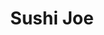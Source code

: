 ---
layout: place
title: "Sushi Joe"
permalink: /florida/doral/sushi-joe.html
stateAbbr: FL
stateName: Florida
cityName: Doral
seo:
  name: "Sushi Joe"
  type: Restaurant
  links: null
description: "Sushi Joe serves delicious sushi in Doral, Florida. Try fresh Japanese dishes for a great dining experience. "
place_id: ChIJe_xDVVi52YgRFG_0CHW-lDM
photos:
  - name: >-
      places/ChIJe_xDVVi52YgRFG_0CHW-lDM/photos/AeeoHcLW0vnd4tGyjUskSoPuuoMJGKIuWyiVYiCr_8NUlT1IH4sHoBlQU5P4ANHHJLE5wwQ33I3Yk7rWRToho0E7lAdGlLON3JZgStAI-DIVClRMDS1lC3fst0ff9iTPr1oLkEZCGlNA7pUUx1ypWDxq3oNF98q5vzQmPk0xRAyFDhhbvBs8V7bz1SFa64509LtOoxCGFy8WEJ7AstsVhgjiN9LwPz2DKmM5YPp0olaomXhQk9ET39ilwzTBBfDjnK3PbQdmZl_5LsOZJ1GKvGT771SuX0Rc8yq2bhUISUIRjXwKW15oPPw97n7o_NWyh2o5Q8tnqK6uCUCcoP6C17DG02rGNrFlZT-m-Ltkm9P26cMz7kHVd6k-RCDymEAU-tF0Xj-m8-i616w63Sx6nJK3JmDBOtNcdtaFeNj7wO2MxsU
    widthPx: 4000
    heightPx: 2992
    authorAttributions:
      - displayName: Ahmed Sabry
        uri: https://maps.google.com/maps/contrib/106537554764503339311
        photoUri: >-
          https://lh3.googleusercontent.com/a-/ALV-UjXdruwnNPDMCYwsoJaVpH0lIszE9_FTICo8lkvtsi1g9c6wSPs=s100-p-k-no-mo
    flagContentUri: >-
      https://www.google.com/local/imagery/report/?cb_client=maps_api_places.places_api&image_key=!1e10!2sCIHM0ogKEICAgICkvO-VGQ&hl=en-US
    googleMapsUri: >-
      https://www.google.com/maps/place//data=!3m4!1e2!3m2!1sCIHM0ogKEICAgICkvO-VGQ!2e10!4m2!3m1!1s0x88d9b9585543fc7b:0x3394be7508f46f14
  - name: >-
      places/ChIJe_xDVVi52YgRFG_0CHW-lDM/photos/AeeoHcJQd_PHb3K8cQ1XyVTrrGuwqWrR8fSQ3v-2f2S-VUjtMosLuXXpns3067CALJKkqpC3jwvvlU0b7_bwKb8NeHAh_G1t9NfLBmF5fJo_U5QzTbDiaC8qLozvOjXwHvHCbo4anKhko0m7p1xB5xbtqqckAISVl8BAOsDHA6xkdaT-AzxrVcO3fMSGVVB8cjazT9jjCuPxlp0hP1IZOvr8pW2VJtdUjlaYXVBOwf7IKZeOWYRcw_chyM0MJiq0n1Fv2caFtw5XMN2juCYhQh6bBvN5COowH3pTKDN6VT4jN3_DO4ah-gAKiB-4NZVRFwm7Pn2MnGKnZH353HRNgza2xb8ZnSbLlOJQa85fVTTsUV7_xmCrnIXtJ50BQQTrDFKYM8a_a_SiO6S1CqK9_mzVvPreNBesvq1JNC4C0OJwfz6yzDA
    widthPx: 3024
    heightPx: 3024
    authorAttributions:
      - displayName: richard chwang
        uri: https://maps.google.com/maps/contrib/100831904611703465879
        photoUri: >-
          https://lh3.googleusercontent.com/a-/ALV-UjWXjya_wpkGjNT62UeKIcMCWV-UPsOV5tm-Nb3PvBDDPBEJrvv8KA=s100-p-k-no-mo
    flagContentUri: >-
      https://www.google.com/local/imagery/report/?cb_client=maps_api_places.places_api&image_key=!1e10!2sCIHM0ogKEICAgICWsoyXxwE&hl=en-US
    googleMapsUri: >-
      https://www.google.com/maps/place//data=!3m4!1e2!3m2!1sCIHM0ogKEICAgICWsoyXxwE!2e10!4m2!3m1!1s0x88d9b9585543fc7b:0x3394be7508f46f14
  - name: >-
      places/ChIJe_xDVVi52YgRFG_0CHW-lDM/photos/AeeoHcJfeTEEQELEbMh0TeUoI9XhaS1na6ifLb67jVffNH0xjCgjIdAtXpLAzXSjrkDKGsZY1ye6CXpX0NcXKMJQRY5_BmVr3D6du5dI4C2tGI6TRNUkpzIEfrlJTCbaoFTOt9_Q6S_m1YQtA8YGR-yP0pRRjSi_PLYtelBh2qyDJeqGQ5uno0bO1RpYiJEBfW0KEKLdqgWI4xxjjhKaul5FL7pNWvBUD0TA5e_N-lWYhRRceIjt1I-g7kM4Fy6KJJuy781fzsVCpoXZ2h6n0roXaIqJsWX4jgQMmamgqsvx92l63D6-bNPmVStW2JsY72mahMlI9_NzS0vzwCepMzfwqHRpNyllxxwRMMNqfEKQfUkt5nhlQQqmjkAaUh32svBg3TnZZcbxxHDEGGfTFaA5pPDakHJvEDrAOrmO80Te7h2e8xOjwf-Rl1OLnENDtYuw
    widthPx: 3000
    heightPx: 4000
    authorAttributions:
      - displayName: richard chwang
        uri: https://maps.google.com/maps/contrib/100831904611703465879
        photoUri: >-
          https://lh3.googleusercontent.com/a-/ALV-UjWXjya_wpkGjNT62UeKIcMCWV-UPsOV5tm-Nb3PvBDDPBEJrvv8KA=s100-p-k-no-mo
    flagContentUri: >-
      https://www.google.com/local/imagery/report/?cb_client=maps_api_places.places_api&image_key=!1e10!2sCIABIhADycKzBSQLDGfjXkYAB0Uk&hl=en-US
    googleMapsUri: >-
      https://www.google.com/maps/place//data=!3m4!1e2!3m2!1sCIABIhADycKzBSQLDGfjXkYAB0Uk!2e10!4m2!3m1!1s0x88d9b9585543fc7b:0x3394be7508f46f14
  - name: >-
      places/ChIJe_xDVVi52YgRFG_0CHW-lDM/photos/AeeoHcI9oEvoYVdffdF8kw3KUxiX8lVZrQsUjzv7vZZmpe2qfiT6DKBRI4hb4_wclBUhXqXl-g7Jg9khMPwCCFTfBjjyITSmY-VHHee4UT8enVrvXl0Tk3vYhNewxmGEFVsR5DtRVqWcuIhVD22Jm4H4-7GTzWUrzg_y_mHmm6u1o03A7RfGFO7vaog75AaDMWMDQyv1tmbY60OyvG0fGuPfvETID2VRSo6m2No6auiDL2NLUXu5dPMrRcV3xiDrVr2k3FrRgTK6YBSsT-UVsqypF_pgGiZu_k3K5e9UoLT9JAWHVImJ6R9QjMkUQAPVSZoSJoKAX9eq36SPLYAPHQi3o6wxEjueFT_gyefFhCSnUzQSU2Db0WM9MNIb0u6qeYOWRWNkKGVsbn1UhTS6OvI1kjZI9A7EbUjyjN-wiVlGIB42wts
    widthPx: 3000
    heightPx: 4000
    authorAttributions:
      - displayName: richard chwang
        uri: https://maps.google.com/maps/contrib/100831904611703465879
        photoUri: >-
          https://lh3.googleusercontent.com/a-/ALV-UjWXjya_wpkGjNT62UeKIcMCWV-UPsOV5tm-Nb3PvBDDPBEJrvv8KA=s100-p-k-no-mo
    flagContentUri: >-
      https://www.google.com/local/imagery/report/?cb_client=maps_api_places.places_api&image_key=!1e10!2sCIHM0ogKEICAgICLoK3VzwE&hl=en-US
    googleMapsUri: >-
      https://www.google.com/maps/place//data=!3m4!1e2!3m2!1sCIHM0ogKEICAgICLoK3VzwE!2e10!4m2!3m1!1s0x88d9b9585543fc7b:0x3394be7508f46f14
  - name: >-
      places/ChIJe_xDVVi52YgRFG_0CHW-lDM/photos/AeeoHcLbHnU-WTbA8L6N8QoYSj2Qa2MOAQ2pp6kKPhZXZtiNfHzfyU_SEW2wc-9qXZssbE1uuPtuEQK3lJc3gYJjGKnv-FvGzOLzz2ygGvABPpSd1Dvw2jKwx9JlKvDCRRWSnT2YqqA0yaEIUe4Rj-4RGjN9qtirA4vqFElgjsK4KtcY4BRm50OxILKbU2T-wvol7cAFyEqVYtRwmGV4RIVPCgtSrtdWQPGzIcw8toLowX4Ot3hUOh0KpIx5IGW8h6xKIUEHWkwxb_avPVeDY-BOaivuobbDnHcUeCrwCxOm84BA7Pg-7NweJWD5WDaKYQLQ5qXNwpV2xsx-EK5024ihx644gC3bddfaxwKzTxFTGCSmUeSfbdl0yiSbY6Gzk9i8R-ByiThg0TZzz4VkwaoK_qoSPQgOMtxJ05YkU2HPQUfVYx2QqvMpktZPfcWOvLV9
    widthPx: 3000
    heightPx: 4000
    authorAttributions:
      - displayName: richard chwang
        uri: https://maps.google.com/maps/contrib/100831904611703465879
        photoUri: >-
          https://lh3.googleusercontent.com/a-/ALV-UjWXjya_wpkGjNT62UeKIcMCWV-UPsOV5tm-Nb3PvBDDPBEJrvv8KA=s100-p-k-no-mo
    flagContentUri: >-
      https://www.google.com/local/imagery/report/?cb_client=maps_api_places.places_api&image_key=!1e10!2sCIABIhADycKzBSQLDGfjTSMADXtu&hl=en-US
    googleMapsUri: >-
      https://www.google.com/maps/place//data=!3m4!1e2!3m2!1sCIABIhADycKzBSQLDGfjTSMADXtu!2e10!4m2!3m1!1s0x88d9b9585543fc7b:0x3394be7508f46f14
  - name: >-
      places/ChIJe_xDVVi52YgRFG_0CHW-lDM/photos/AeeoHcI-Bo2ze4MrdG-Yl-3z_a4fDjygM-CYCRCEP8gKpL7YI8dfqq2lto9G-JbPu7Z5LtlgPv88xmO0xD2r7YXPxkbVK8b2MtsdZhveioG6UUEKN4XPLXVfgGWM641M0yfVTNPxpIIOQKPzXg6E9kF-SaU3K4lqGsvj38rzIxT7pBpLpmWedqiuLfJ9JWc7zqAH4kHapiuOTBj7uxBkJPffq_6JF8rFitmwze6dALJ7ER8EwywOiHXo8nvMHBVF5TaeJtx1cyTZb4DK46JB7qRqAvHHXp6hXgtieAIULN4_TUb-bWEuvvy27gncjMv4vSLxgY4_yOs4X9zpDx-0TJ1GbMXDXXipLSeMDLv_sHqJjaUXAbhWbggUyuG0uG9fV9pBXDS5EKCzBHhGYqugh3xRMtfGRIPbV-W5lUQj39k6AwM
    widthPx: 3000
    heightPx: 4000
    authorAttributions:
      - displayName: Eloy Fernandez
        uri: https://maps.google.com/maps/contrib/102348815668034612963
        photoUri: >-
          https://lh3.googleusercontent.com/a-/ALV-UjXNa33Qsk7mMNBjrIKes-0WDgRt7CWPYwnMF1-y1cK5PTVlgsVC=s100-p-k-no-mo
    flagContentUri: >-
      https://www.google.com/local/imagery/report/?cb_client=maps_api_places.places_api&image_key=!1e10!2sCIHM0ogKEICAgID_tKbuEQ&hl=en-US
    googleMapsUri: >-
      https://www.google.com/maps/place//data=!3m4!1e2!3m2!1sCIHM0ogKEICAgID_tKbuEQ!2e10!4m2!3m1!1s0x88d9b9585543fc7b:0x3394be7508f46f14
  - name: >-
      places/ChIJe_xDVVi52YgRFG_0CHW-lDM/photos/AeeoHcLj2bEBSwty-dxX8ixOpyvQ_Lze6GEmPEYvt07zHzofGvPUSC4KoBRxE0Kq5aa2aUmxP7Vh889sAEWvFBiSe7XUmheuf2niN8k1MfIWk5vE00lSsI7aGrgbdZoZYBuSsTYttKp1vx4NVYpKG-7__n-l7wa16xiT-TQP6DixEl0tIJ4lN8EaHvcQGeeALLtHqZ1n61zVUcaLt3joYEoMNy7jBaSvhpzqfi0Et8RhTsY5C0zGxuJspfXat1zOe1A9FYA5nfBJhA2wxkTKkVBqrQV-dgX-nVLuFAc5npT3fyfkC_Ax6WzGw7goSJTMTQNrwoXsAlwtsshJja3pS_FPFzGmO7G9wCF8pkUgA_MKqi3sC4FLdi5IYk6U8KxDwhMST3nMMJQq7ivfHQUDrUsy4318Sf0OUzP5dtGA_kvsqGM4LuG8tMEvxT-n1ejhta87
    widthPx: 3000
    heightPx: 4000
    authorAttributions:
      - displayName: richard chwang
        uri: https://maps.google.com/maps/contrib/100831904611703465879
        photoUri: >-
          https://lh3.googleusercontent.com/a-/ALV-UjWXjya_wpkGjNT62UeKIcMCWV-UPsOV5tm-Nb3PvBDDPBEJrvv8KA=s100-p-k-no-mo
    flagContentUri: >-
      https://www.google.com/local/imagery/report/?cb_client=maps_api_places.places_api&image_key=!1e10!2sCIABIhAA3ilWigXJSmfjSbgABdAt&hl=en-US
    googleMapsUri: >-
      https://www.google.com/maps/place//data=!3m4!1e2!3m2!1sCIABIhAA3ilWigXJSmfjSbgABdAt!2e10!4m2!3m1!1s0x88d9b9585543fc7b:0x3394be7508f46f14
  - name: >-
      places/ChIJe_xDVVi52YgRFG_0CHW-lDM/photos/AeeoHcInG8-r8tZwncZ8gPXZMU2UbSHr69JoOwiS0PPjy_LZoI7Uq_MJOr1Q_pzRi7_xiHAYy-86SNVPucjxbvC1GNT8FKsRRboweGZRr_gX6ZabqXzIOHWHCHsDX7g9gy0jfJAr89BODRqOJu2TzzjMveZuw-aq8-W7k8DJlW-c_kR3RA5ISe1xqjrnhQJDCRk3pLZ_xu70LBbLQbo-rhsMFKQsw6I5y8JYMN47qoaYbugb_XCt__wx8T9InA1wy1owC-4IHI-TZiCqaUtFlSrlLxvUjCwcwXh9iluVHsP56m2VQ0M8szQ9Dd9QrAWoHvNw7c8F0SfJMVXmmcLjkPoKRrz8jLJ-1g9qhM6AqxyMY662KU27ya5514n7vd4OdbPud5pN4mMSY7NIM0Xthsf0HTBBoqzOAoLVk6PV2rc1i1FYON8
    widthPx: 3024
    heightPx: 3024
    authorAttributions:
      - displayName: richard chwang
        uri: https://maps.google.com/maps/contrib/100831904611703465879
        photoUri: >-
          https://lh3.googleusercontent.com/a-/ALV-UjWXjya_wpkGjNT62UeKIcMCWV-UPsOV5tm-Nb3PvBDDPBEJrvv8KA=s100-p-k-no-mo
    flagContentUri: >-
      https://www.google.com/local/imagery/report/?cb_client=maps_api_places.places_api&image_key=!1e10!2sCIHM0ogKEICAgID28cPz_AE&hl=en-US
    googleMapsUri: >-
      https://www.google.com/maps/place//data=!3m4!1e2!3m2!1sCIHM0ogKEICAgID28cPz_AE!2e10!4m2!3m1!1s0x88d9b9585543fc7b:0x3394be7508f46f14
  - name: >-
      places/ChIJe_xDVVi52YgRFG_0CHW-lDM/photos/AeeoHcLBlpaHrNEYHZdh6UP1kt1AJIEh4PIUiwjkvroEGWsCltLgkjKY2-DOiPA-xfuWz-enFs_xSPwbhiE5txqwKsAaUlhM6eiPE2vWqhHw6eO0GaLZBYHoWPCPGEJOsx4DvVLL6TBCa1rwBBgGCzbGiSbhWNHZiBWdnYX2Nst8lrvjNhVTXbtk1_twMj3K26fD0hNP4kfObuUIKl9ETi2l7285jugkPosf-qJdePyA9y2i4LMM8rl_2YEbhq1DCk4Lto53l1OSoNtlbY10mqZbpQ-zjV7Jpp0GydSG6-fIoTYkV5dyqkxKW97vf7xgCGSV7q_c7AIDtQ7HKCkIU7_D7fRD9XCIt2KSYQIrmS-U3B073vNk5y1zAOwElekc46RyIFl-jcFMQqORwSmv_Pjxt0WQorqIMJUw9BnsDCyatiwWIomd
    widthPx: 3024
    heightPx: 3024
    authorAttributions:
      - displayName: richard chwang
        uri: https://maps.google.com/maps/contrib/100831904611703465879
        photoUri: >-
          https://lh3.googleusercontent.com/a-/ALV-UjWXjya_wpkGjNT62UeKIcMCWV-UPsOV5tm-Nb3PvBDDPBEJrvv8KA=s100-p-k-no-mo
    flagContentUri: >-
      https://www.google.com/local/imagery/report/?cb_client=maps_api_places.places_api&image_key=!1e10!2sCIHM0ogKEICAgID2iaj3_wE&hl=en-US
    googleMapsUri: >-
      https://www.google.com/maps/place//data=!3m4!1e2!3m2!1sCIHM0ogKEICAgID2iaj3_wE!2e10!4m2!3m1!1s0x88d9b9585543fc7b:0x3394be7508f46f14
  - name: >-
      places/ChIJe_xDVVi52YgRFG_0CHW-lDM/photos/AeeoHcJ7dXVrdT9kPWrJicXjQEuwb7JpCsKphKkaXxLs10w9iIAa5ER0rUFLllwYLqI0lcfj_rozfeWps4HoTGS5t0tekvw5oYZAPWMjPrdpcUva-k5vVq_wr8AVP-UcbAlelBFi3z0PmtR2ceEnUVDg36GvucmZTYtz_SHKC8-EWWsrdnG-R375UBpCjuPdbFemluT8_blFz22xkrqvrGd3wLBL1mdkbE377BAf11JR_5bLUb31UV9kqkTvO6NQeKJuRLxvMk8aMMjPgL7mUP5oicydFWtP5HtPyQik3T39twUhOk_9w3cRuLFcIvuEollV1Dfam96HOn6vxIOTjVmBVraKfzSHgtQJRPY7YTVQSsWEEsdBHUaJHxFdcaJrnPOGMB-NBNYG4y6TziYA6wajXnu8CR-I5DzfYF5Rl6qiSfMXNW246unSr0TkVgYkkQ
    widthPx: 3000
    heightPx: 4000
    authorAttributions:
      - displayName: richard chwang
        uri: https://maps.google.com/maps/contrib/100831904611703465879
        photoUri: >-
          https://lh3.googleusercontent.com/a-/ALV-UjWXjya_wpkGjNT62UeKIcMCWV-UPsOV5tm-Nb3PvBDDPBEJrvv8KA=s100-p-k-no-mo
    flagContentUri: >-
      https://www.google.com/local/imagery/report/?cb_client=maps_api_places.places_api&image_key=!1e10!2sCIABIhADycKzawULlGfklEIADr2y&hl=en-US
    googleMapsUri: >-
      https://www.google.com/maps/place//data=!3m4!1e2!3m2!1sCIABIhADycKzawULlGfklEIADr2y!2e10!4m2!3m1!1s0x88d9b9585543fc7b:0x3394be7508f46f14
address: 9557 NW 41st St, Doral, FL 33178, USA
street: 9557 NW 41st St
city: Doral
state: FL
zip: '33178'
country: USA
neighborhood: null
latitude: '25.812710'
longitude: '-80.351706'
accessibility_options:
  wheelchairAccessibleParking: true
  wheelchairAccessibleEntrance: true
  wheelchairAccessibleRestroom: true
  wheelchairAccessibleSeating: true
business_status: OPERATIONAL
name: Sushi Joe
google_maps_links:
  directionsUri: >-
    https://www.google.com/maps/dir//''/data=!4m7!4m6!1m1!4e2!1m2!1m1!1s0x88d9b9585543fc7b:0x3394be7508f46f14!3e0
  placeUri: https://maps.google.com/?cid=3716805002358189844
  writeAReviewUri: >-
    https://www.google.com/maps/place//data=!4m3!3m2!1s0x88d9b9585543fc7b:0x3394be7508f46f14!12e1
  reviewsUri: >-
    https://www.google.com/maps/place//data=!4m4!3m3!1s0x88d9b9585543fc7b:0x3394be7508f46f14!9m1!1b1
  photosUri: >-
    https://www.google.com/maps/place//data=!4m3!3m2!1s0x88d9b9585543fc7b:0x3394be7508f46f14!10e5
primary_type: Japanese Restaurant
opening_hours:
  regular: null
  current: null
secondary_opening_hours:
  regular:
    weekdayDescriptions: null
    type: null
  current:
    weekdayDescriptions: null
    type: null
phone: null
price_level: null
price_range: null
rating: null
rating_count: 0
website: null
reviews: null
parking_options: null
payment_options: null
allow_dogs: null
curbside_pickup: null
delivery: null
dine_in: null
good_for_children: null
good_for_groups: null
good_for_sports: null
live_music: null
menu_for_children: null
outdoor_seating: null
reservable: null
restroom: null
serves_beer: null
serves_breakfast: null
serves_brunch: null
serves_cocktails: null
serves_coffee: null
serves_dinner: null
serves_dessert: null
serves_lunch: null
serves_vegetarian_food: null
serves_wine: null
takeout: null
summary: null

---